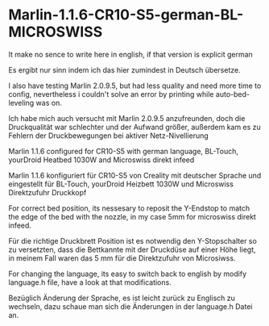 # Marlin-1.1.6-CR10-S5-german-BL-MICROSWISS
It make no sence to write here in english, if that version is explicit german

Es ergibt nur sinn indem ich das hier zumindest in Deutsch übersetze.


I also have testing Marlin 2.0.9.5, but had less quality and need more time to config, nevertheless i couldn't solve an error by printing while auto-bed-leveling was on.

Ich habe mich auch versucht mit Marlin 2.0.9.5 anzufreunden, doch die Druckqualität war schlechter und der Aufwand größer, außerdem kam es zu Fehlern der Druckbewegungen bei aktiver Netz-Nivellierung


Marlin 1.1.6 configured for CR10-S5 with german language, BL-Touch, yourDroid Heatbed 1030W and Microswiss direkt infeed

Marlin 1.1.6 konfiguriert für CR10-S5 von Creality mit deutscher Sprache und eingestellt für BL-Touch, yourDroid Heizbett 1030W und Microswiss Direktzufuhr Druckkopf


For correct bed position, its nessesary to reposit the Y-Endstop to match the edge of the bed with the nozzle, in my case 5mm for microswiss direkt infeed.

Für die richtige Druckbrett Position ist es notwendig den Y-Stopschalter so zu versetzten, dass die Bettkannte mit der Druckdüse auf einer Höhe liegt, in meinem Fall waren das 5 mm für die Direktzufuhr von Microsiwss.


For changing the language, its easy to switch back to english by modify language.h file, have a look at that modifications.

Bezüglich Änderung der Sprache, es ist leicht zurück zu Englisch zu wechseln, dazu schaue man sich die Änderungen in der language.h Datei an.
